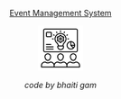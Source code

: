 <div align="center">
 
  [Event Management System](https://github.com/kavingam/event-management-system)

   <a href="https://github.com/kavingam/event-management-system">
    <img src="https://github.com/kavingam/event-management-system/blob/main/assets/icons/event-management.png" alt="Logo" width="80" height="80">
  </a>
  
  <i>code by bhaiti gam</i>

</div>

